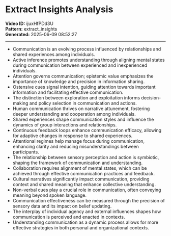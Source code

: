 # Extract Insights Analysis

**Video ID:** ijuxHfPDd3U  
**Pattern:** extract_insights  
**Generated:** 2025-06-09 08:52:27  

---

- Communication is an evolving process influenced by relationships and shared experiences among individuals.  
- Active inference promotes understanding through aligning mental states during communication between experienced and inexperienced individuals.  
- Attention governs communication; epistemic value emphasizes the importance of knowledge and precision in information sharing.  
- Ostensive cues signal intention, guiding attention towards important information and facilitating effective communication.  
- The distinction between exploration and exploitation informs decision-making and policy selection in communication and actions.  
- Human communication thrives on narrative attunement, fostering deeper understanding and cooperation among individuals.  
- Shared experiences shape communication styles and influence the dynamics of group interactions and relationships.  
- Continuous feedback loops enhance communication efficacy, allowing for adaptive changes in response to shared experiences.  
- Attentional regimes help manage focus during communication, enhancing clarity and reducing misunderstandings between participants.  
- The relationship between sensory perception and action is symbiotic, shaping the framework of communication and understanding.  
- Collaboration requires alignment of mental states, which can be achieved through effective communication practices and feedback.  
- Cultural narratives significantly impact communication, providing context and shared meaning that enhance collective understanding.  
- Non-verbal cues play a crucial role in communication, often conveying meaning beyond spoken language.  
- Communication effectiveness can be measured through the precision of sensory data and its impact on belief updating.  
- The interplay of individual agency and external influences shapes how communication is perceived and enacted in contexts.  
- Understanding communication as a dynamic process allows for more effective strategies in both personal and organizational contexts.